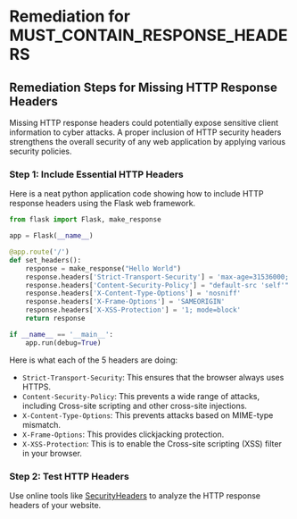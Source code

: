 # Remediation for MUST_CONTAIN_RESPONSE_HEADERS

## Remediation Steps for Missing HTTP Response Headers 
Missing HTTP response headers could potentially expose sensitive client information to cyber attacks. A proper inclusion of HTTP security headers strengthens the overall security of any web application by applying various security policies.

### Step 1: Include Essential HTTP Headers
Here is a neat python application code showing how to include HTTP response headers using the Flask web framework. 

```python
from flask import Flask, make_response

app = Flask(__name__)

@app.route('/')
def set_headers():
    response = make_response("Hello World")
    response.headers['Strict-Transport-Security'] = 'max-age=31536000; includeSubDomains'
    response.headers['Content-Security-Policy'] = "default-src 'self'"
    response.headers['X-Content-Type-Options'] = 'nosniff'
    response.headers['X-Frame-Options'] = 'SAMEORIGIN'
    response.headers['X-XSS-Protection'] = '1; mode=block'
    return response

if __name__ == '__main__':
    app.run(debug=True)
```    

Here is what each of the 5 headers are doing:

- `Strict-Transport-Security`: This ensures that the browser always uses HTTPS.
- `Content-Security-Policy`: This prevents a wide range of attacks, including Cross-site scripting and other cross-site injections.
- `X-Content-Type-Options`: This prevents attacks based on MIME-type mismatch.
- `X-Frame-Options`: This provides clickjacking protection.
- `X-XSS-Protection`: This is to enable the Cross-site scripting (XSS) filter in your browser.

### Step 2: Test HTTP Headers
Use online tools like [SecurityHeaders](https://securityheaders.com) to analyze the HTTP response headers of your website.